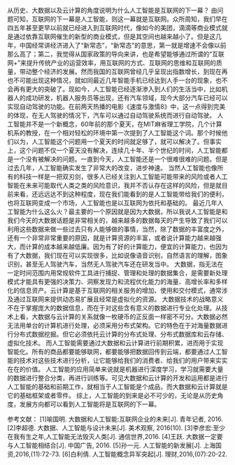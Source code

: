 从历史、大数据以及云计算的角度说明为什么人工智能是互联网的下一幕？
由问题可知，互联网的下一幕是人工智能，则这一幕就是互联网。众所周知，我们早在四五年甚至更早以前就已经进入到互联网时代，像如今的美团，滴滴等商业模式就是通过依靠互联网催生的新型的商业模式，但是其空间也越来越小了。但是这几年，中国经常讲经济进入了“新常态”，“新常态”的意思，第一就是增速不会像以前那么高了；第二，我觉得从国家政策的导向来讲，也是希望能够通过所谓的“互联网+”来提升传统产业的运营效率，用互联网的方式、互联网的思维和互联网的质量，带动整个经济的发展。然而我国的互联网曾经几乎呈现出指数增长，到现在再也不可能出现这种情况，就如同最近几年智能手机已经达到人手一台的现象，也不会再有更大的突破了。现如今，人工智能已经逐渐渗入到人们的生活当中，比如机器人的成功研发，机器人服务员等出现，还有汽车领域，现今大部分汽车已经可以实现自动驾驶的功能。在前两天热播的电影《速度与激情8》中，这一点得到完美的体现，在无人驾驶的情况下，汽车可以通过自动驾驶系统而进行自动驾驶。
人工智能并不是一个新概念，60年前的那个夏天，在MIT麻省理工学院，几个计算机系的教授，在一个相对轻松的环境中第一次提到了人工智能这个词。那个时候他们以为，人工智能这个问题用一个夏天的时间就足够了，就可以解决了。但事实上，这个问题不仅一个夏天没有解决，连续几十年、半个世纪的时间，人工智能都是一个没有被解决的问题。一直到今天，人工智能还是一个很难很难的问题。但是过去几年，人工智能确实发生了非常大的改变，进步神速。
当然人工智能也像所有的科技一样是一把双刃剑，很多人已经关注到人工智能可能带来的风险或者人工智能在未来可能取代人类之类的风险意识，我并不否认存在这样的风险，但是就目前来看，还远远达不到这种程度，现在我们能看到的是人工智能带给我们的便利，也将互联网变成一个市场，人工智能也是以互联网为依托和基础的。
最近几年人工智能为什么这么火？最主要的一个原因就是因为大数据，所以我说人工智能是和我们今天的大数据话题是非常相关的，越来越多的数据每天的产生导致了我们可以利用这些数据来做一些过去只有人能够做的事情，当然，除了数据的丰富度之外，还有一个非常非常重要的原因，就是计算资源的丰富，或者说计算能力越来越强大，而计算的成本越来越低廉。因为有了好的计算能力，便宜的计算能力，也因为有了大数据，我们现在可以实现很多，比如说像语音识别，自然语言的理解，图象识别，甚至无人驾驶汽车，当然无人驾驶汽车还在研发当中。
大数据，指无法在一定时间范围内用常规软件工具进行捕捉、管理和处理的数据集合，是需要新处理模式才能具有更强的决策力、洞察发现力和流程优化能力的海量、高增长率和多样化的信息资产。云计算是基于互联网的相关服务的增加、使用和交付模式，通常涉及通过互联网来提供动态易扩展且经常是虚拟化的资源。
大数据技术的战略意义不在于掌握庞大的数据信息，而在于对这些含有意义的数据进行专业化处理。从技术上看，大数据与云计算的关系就像一枚硬币的正反面一样密不可分。大数据必然无法用单台的计算机进行处理，必须采用分布式架构。它的特色在于对海量数据进行分布式数据挖掘。但它必须依托云计算的分布式处理、分布式数据库和云存储、虚拟化技术。
而人工智能需要通过大数据和云计算进行前期积累，进而用于实现智能化。所有的商品都要能够联网，都要能够把数据回传到云端，都要通过人工智能的技术对这些技术进行分析，让它能够给我们的消费者、给我们的用户带来实实在在的价值。
人工智能的应用简单来说就是机器进行深度学习，学习就需要大量的数据进行整合分类，再进行训练等。可见大数据和云计算的开发和运用都是进行人工智能的基础和前期工作，就相当于人工智能是个成品，而大数据和云计算就是它的基础框架或者零件。
综上，人工智能的到来是必不可少的，无论是从历史角度，发展方向都可以看到人工智能将是互联网的下一幕。

参考文献：
[1]喻国明. 大数据和人工智能:互联网企业的未来[J]. 青年记者, 2016.
[2]李超德. 大数据、人工智能与设计未来[J]. 美术观察, 2016(10).
[3]李彦宏:至少在我有生之年,人工智能无法毁灭人类[J]. 通信世界,2016.
[4]王跃. 大数据一定要与人工智能相结合[J]. 中国广告, 2016.
[5]孙一元. 人工智能的新发展[J]. 上海国资,2016,(11):72-73.
[6]白利倩. 人工智能概念异军突起[J]. 理财,2016,(07):20-22.